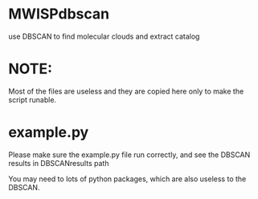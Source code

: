 # MWISPdbscan
use DBSCAN to find molecular clouds and extract catalog

# NOTE:
Most of the files are useless and they are copied here only to make the script runable.

# example.py
Please make sure the example.py file run correctly, and see the DBSCAN results in DBSCANresults path

You may need to lots of python packages, which are also useless to the DBSCAN.
